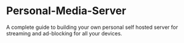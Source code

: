 # Personal-Media-Server
A complete guide to building your own personal self hosted server for streaming and ad-blocking for all your devices.
